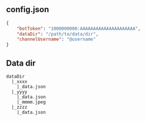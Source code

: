 config.json
-----------

``` json
{
    "botToken": "1000000000:AAAAAAAAAAAAAAAAAAAAA",
    "dataDir": "/path/to/data/dir",
    "channelUsername": "@username"
}
```

Data dir
--------

```
dataDir
  |_xxxx
    |_data.json
  |_yyyy
    |_data.json
    |_mmmm.jpeg
  |_zzzz
    |_data.json
```